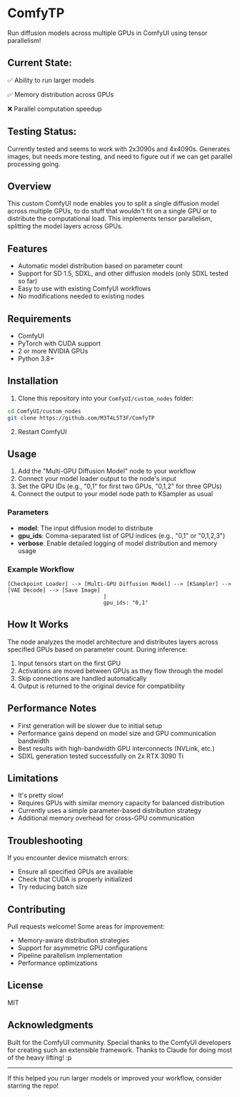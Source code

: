 # ComfyTP

Run diffusion models across multiple GPUs in ComfyUI using tensor parallelism!

## Current State:

✅ Ability to run larger models

✅ Memory distribution across GPUs

❌ Parallel computation speedup

## Testing Status:
Currently tested and seems to work with 2x3090s and 4x4090s. Generates images, but needs more testing, and need to figure out if we can get parallel processing going.

## Overview

This custom ComfyUI node enables you to split a single diffusion model across multiple GPUs, to do stuff that wouldn't fit on a single GPU or to distribute the computational load. This implements tensor parallelism, splitting the model layers across GPUs.

## Features

- Automatic model distribution based on parameter count
- Support for SD 1.5, SDXL, and other diffusion models (only SDXL tested so far)
- Easy to use with existing ComfyUI workflows
- No modifications needed to existing nodes

## Requirements

- ComfyUI
- PyTorch with CUDA support
- 2 or more NVIDIA GPUs
- Python 3.8+

## Installation

1. Clone this repository into your `ComfyUI/custom_nodes` folder:
```bash
cd ComfyUI/custom_nodes
git clone https://github.com/M3T4L5T3F/ComfyTP
```

2. Restart ComfyUI

## Usage

1. Add the "Multi-GPU Diffusion Model" node to your workflow
2. Connect your model loader output to the node's input
3. Set the GPU IDs (e.g., "0,1" for first two GPUs, "0,1,2" for three GPUs)
4. Connect the output to your model node path to KSampler as usual

### Parameters

- **model**: The input diffusion model to distribute
- **gpu_ids**: Comma-separated list of GPU indices (e.g., "0,1" or "0,1,2,3")
- **verbose**: Enable detailed logging of model distribution and memory usage

### Example Workflow

```
[Checkpoint Loader] --> [Multi-GPU Diffusion Model] --> [KSampler] --> [VAE Decode] --> [Save Image]
                              |
                              gpu_ids: "0,1"
```

## How It Works

The node analyzes the model architecture and distributes layers across specified GPUs based on parameter count. During inference:

1. Input tensors start on the first GPU
2. Activations are moved between GPUs as they flow through the model
3. Skip connections are handled automatically
4. Output is returned to the original device for compatibility

## Performance Notes

- First generation will be slower due to initial setup
- Performance gains depend on model size and GPU communication bandwidth
- Best results with high-bandwidth GPU interconnects (NVLink, etc.)
- SDXL generation tested successfully on 2x RTX 3090 Ti

## Limitations

- It's pretty slow!
- Requires GPUs with similar memory capacity for balanced distribution
- Currently uses a simple parameter-based distribution strategy
- Additional memory overhead for cross-GPU communication

## Troubleshooting

If you encounter device mismatch errors:
- Ensure all specified GPUs are available
- Check that CUDA is properly initialized
- Try reducing batch size

## Contributing

Pull requests welcome! Some areas for improvement:
- Memory-aware distribution strategies
- Support for asymmetric GPU configurations
- Pipeline parallelism implementation
- Performance optimizations

## License

MIT

## Acknowledgments

Built for the ComfyUI community. Special thanks to the ComfyUI developers for creating such an extensible framework. Thanks to Claude for doing most of the heavy lifting! :p

---

If this helped you run larger models or improved your workflow, consider starring the repo!
